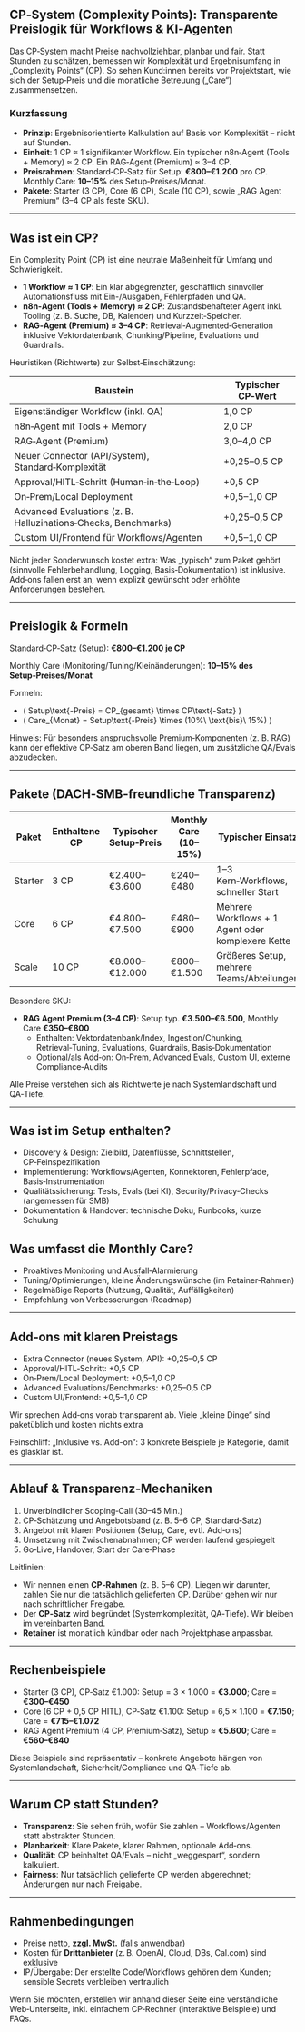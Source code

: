 ## CP‑System (Complexity Points): Transparente Preislogik für Workflows & KI‑Agenten

Das CP‑System macht Preise nachvollziehbar, planbar und fair. Statt Stunden zu schätzen, bemessen wir Komplexität und Ergebnisumfang in „Complexity Points“ (CP). So sehen Kund:innen bereits vor Projektstart, wie sich der Setup‑Preis und die monatliche Betreuung („Care“) zusammensetzen.

### Kurzfassung

- **Prinzip**: Ergebnisorientierte Kalkulation auf Basis von Komplexität – nicht auf Stunden.
- **Einheit**: 1 CP ≈ 1 signifikanter Workflow. Ein typischer n8n‑Agent (Tools + Memory) ≈ 2 CP. Ein RAG‑Agent (Premium) ≈ 3–4 CP.
- **Preisrahmen**: Standard‑CP‑Satz für Setup: **€800–€1.200** pro CP. Monthly Care: **10–15%** des Setup‑Preises/Monat.
- **Pakete**: Starter (3 CP), Core (6 CP), Scale (10 CP), sowie „RAG Agent Premium“ (3–4 CP als feste SKU).

---

## Was ist ein CP?

Ein Complexity Point (CP) ist eine neutrale Maßeinheit für Umfang und Schwierigkeit.

- **1 Workflow ≈ 1 CP**: Ein klar abgegrenzter, geschäftlich sinnvoller Automationsfluss mit Ein-/Ausgaben, Fehlerpfaden und QA.
- **n8n‑Agent (Tools + Memory) ≈ 2 CP**: Zustandsbehafteter Agent inkl. Tooling (z. B. Suche, DB, Kalender) und Kurzzeit‑Speicher.
- **RAG‑Agent (Premium) ≈ 3–4 CP**: Retrieval‑Augmented‑Generation inklusive Vektordatenbank, Chunking/Pipeline, Evaluations und Guardrails.

Heuristiken (Richtwerte) zur Selbst‑Einschätzung:

| Baustein                                                       | Typischer CP‑Wert |
| -------------------------------------------------------------- | ----------------- |
| Eigenständiger Workflow (inkl. QA)                             | 1,0 CP            |
| n8n‑Agent mit Tools + Memory                                   | 2,0 CP            |
| RAG‑Agent (Premium)                                            | 3,0–4,0 CP        |
| Neuer Connector (API/System), Standard‑Komplexität             | +0,25–0,5 CP      |
| Approval/HITL‑Schritt (Human‑in‑the‑Loop)                      | +0,5 CP           |
| On‑Prem/Local Deployment                                       | +0,5–1,0 CP       |
| Advanced Evaluations (z. B. Halluzinations‑Checks, Benchmarks) | +0,25–0,5 CP      |
| Custom UI/Frontend für Workflows/Agenten                       | +0,5–1,0 CP       |

Nicht jeder Sonderwunsch kostet extra: Was „typisch“ zum Paket gehört (sinnvolle Fehlerbehandlung, Logging, Basis‑Dokumentation) ist inklusive. Add‑ons fallen erst an, wenn explizit gewünscht oder erhöhte Anforderungen bestehen.

---

## Preislogik & Formeln

Standard‑CP‑Satz (Setup): **€800–€1.200 je CP**

Monthly Care (Monitoring/Tuning/Kleinänderungen): **10–15% des Setup‑Preises/Monat**

Formeln:

- \( Setup\text{-Preis} = CP\_{gesamt} \times CP\text{-Satz} \)
- \( Care\_{Monat} = Setup\text{-Preis} \times (10\%\ \text{bis}\ 15\%) \)

Hinweis: Für besonders anspruchsvolle Premium‑Komponenten (z. B. RAG) kann der effektive CP‑Satz am oberen Band liegen, um zusätzliche QA/Evals abzudecken.

---

## Pakete (DACH‑SMB‑freundliche Transparenz)

| Paket   | Enthaltene CP | Typischer Setup‑Preis | Monthly Care (10–15%) | Typischer Einsatz                                 |
| ------- | ------------- | --------------------- | --------------------- | ------------------------------------------------- |
| Starter | 3 CP          | €2.400–€3.600         | €240–€480             | 1–3 Kern‑Workflows, schneller Start               |
| Core    | 6 CP          | €4.800–€7.500         | €480–€900             | Mehrere Workflows + 1 Agent oder komplexere Kette |
| Scale   | 10 CP         | €8.000–€12.000        | €800–€1.500           | Größeres Setup, mehrere Teams/Abteilungen         |

Besondere SKU:

- **RAG Agent Premium (3–4 CP)**: Setup typ. **€3.500–€6.500**, Monthly Care **€350–€800**
  - Enthalten: Vektordatenbank/Index, Ingestion/Chunking, Retrieval‑Tuning, Evaluations, Guardrails, Basis‑Dokumentation
  - Optional/als Add‑on: On‑Prem, Advanced Evals, Custom UI, externe Compliance‑Audits

Alle Preise verstehen sich als Richtwerte je nach Systemlandschaft und QA‑Tiefe.

---

## Was ist im Setup enthalten?

- Discovery & Design: Zielbild, Datenflüsse, Schnittstellen, CP‑Feinspezifikation
- Implementierung: Workflows/Agenten, Konnektoren, Fehlerpfade, Basis‑Instrumentation
- Qualitätssicherung: Tests, Evals (bei KI), Security/Privacy‑Checks (angemessen für SMB)
- Dokumentation & Handover: technische Doku, Runbooks, kurze Schulung

## Was umfasst die Monthly Care?

- Proaktives Monitoring und Ausfall‑Alarmierung
- Tuning/Optimierungen, kleine Änderungswünsche (im Retainer‑Rahmen)
- Regelmäßige Reports (Nutzung, Qualität, Auffälligkeiten)
- Empfehlung von Verbesserungen (Roadmap)

---

## Add‑ons mit klaren Preistags

- Extra Connector (neues System, API): +0,25–0,5 CP
- Approval/HITL‑Schritt: +0,5 CP
- On‑Prem/Local Deployment: +0,5–1,0 CP
- Advanced Evaluations/Benchmarks: +0,25–0,5 CP
- Custom UI/Frontend: +0,5–1,0 CP

Wir sprechen Add‑ons vorab transparent ab. Viele „kleine Dinge“ sind paketüblich und kosten nichts extra

Feinschliff: „Inklusive vs. Add-on“: 3 konkrete Beispiele je Kategorie, damit es glasklar ist.

---

## Ablauf & Transparenz‑Mechaniken

1. Unverbindlicher Scoping‑Call (30–45 Min.)
2. CP‑Schätzung und Angebotsband (z. B. 5–6 CP, Standard‑Satz)
3. Angebot mit klaren Positionen (Setup, Care, evtl. Add‑ons)
4. Umsetzung mit Zwischenabnahmen; CP werden laufend gespiegelt
5. Go‑Live, Handover, Start der Care‑Phase

Leitlinien:

- Wir nennen einen **CP‑Rahmen** (z. B. 5–6 CP). Liegen wir darunter, zahlen Sie nur die tatsächlich gelieferten CP. Darüber gehen wir nur nach schriftlicher Freigabe.
- Der **CP‑Satz** wird begründet (Systemkomplexität, QA‑Tiefe). Wir bleiben im vereinbarten Band.
- **Retainer** ist monatlich kündbar oder nach Projektphase anpassbar.

---

## Rechenbeispiele

- Starter (3 CP), CP‑Satz €1.000: Setup = 3 × 1.000 = **€3.000**; Care = **€300–€450**
- Core (6 CP + 0,5 CP HITL), CP‑Satz €1.100: Setup = 6,5 × 1.100 = **€7.150**; Care = **€715–€1.072**
- RAG Agent Premium (4 CP, Premium‑Satz), Setup ≈ **€5.600**; Care = **€560–€840**

Diese Beispiele sind repräsentativ – konkrete Angebote hängen von Systemlandschaft, Sicherheit/Compliance und QA‑Tiefe ab.

---

## Warum CP statt Stunden?

- **Transparenz**: Sie sehen früh, wofür Sie zahlen – Workflows/Agenten statt abstrakter Stunden.
- **Planbarkeit**: Klare Pakete, klarer Rahmen, optionale Add‑ons.
- **Qualität**: CP beinhaltet QA/Evals – nicht „weggespart“, sondern kalkuliert.
- **Fairness**: Nur tatsächlich gelieferte CP werden abgerechnet; Änderungen nur nach Freigabe.

---

## Rahmenbedingungen

- Preise netto, **zzgl. MwSt.** (falls anwendbar)
- Kosten für **Drittanbieter** (z. B. OpenAI, Cloud, DBs, Cal.com) sind exklusive
- IP/Übergabe: Der erstellte Code/Workflows gehören dem Kunden; sensible Secrets verbleiben vertraulich

Wenn Sie möchten, erstellen wir anhand dieser Seite eine verständliche Web‑Unterseite, inkl. einfachem CP‑Rechner (interaktive Beispiele) und FAQs.

